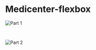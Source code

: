 # Medicenter-flexbox


![Part 1](https://user-images.githubusercontent.com/103329909/166492564-542e7247-00df-40bc-b1c3-0e3d4d778a90.gif)

<br>

![Part 2](https://user-images.githubusercontent.com/103329909/166492844-da69de12-0fd2-4a35-985c-5fa17349b209.gif)
